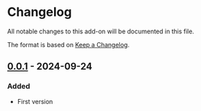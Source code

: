# Changelog
All notable changes to this add-on will be documented in this file.

The format is based on [Keep a Changelog](https://keepachangelog.com/en/1.0.0/).

## [0.0.1] - 2024-09-24
### Added
- First version

[0.0.1]: https://github.com/zaproxy/zap-extensions/releases/fuzzai-v0.0.1
